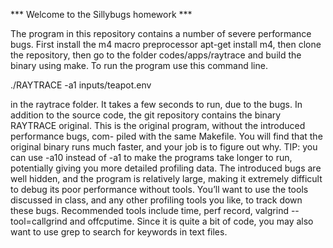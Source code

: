 *** Welcome to the Sillybugs homework ***

The program in this repository contains a number of severe performance bugs. First install the m4 macro preprocessor apt-get install m4, then clone the repository, then go to the folder codes/apps/raytrace and build the binary using make.
To run the program use this command line.

./RAYTRACE -a1 inputs/teapot.env 

in the raytrace folder. It takes a few seconds to run, due to the bugs.
In addition to the source code, the git repository contains the binary RAYTRACE original. This is the original program, without the introduced performance bugs, com-
piled with the same Makefile. You will find that the original binary runs much
faster, and your job is to figure out why. TIP: you can use -a10 instead of -a1
to make the programs take longer to run, potentially giving you more detailed profiling data.
The introduced bugs are well hidden, and the program is relatively large, making it extremely difficult to debug its poor performance without tools. You’ll want to use the tools discussed in class, and any other profiling tools you like, to track down these bugs. Recommended tools include time, perf record, valgrind --tool=callgrind and offcputime. Since it is quite a bit of code, you may also want to use grep to search for keywords in text files.



